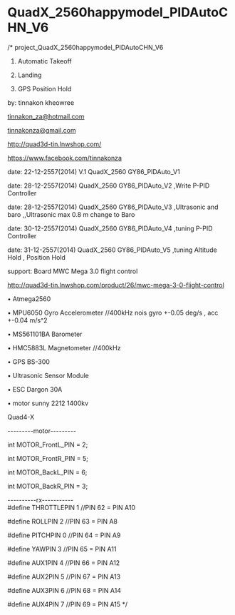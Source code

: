 # QuadX_2560happymodel_PIDAutoCHN_V6
/*
project_QuadX_2560happymodel_PIDAutoCHN_V6

1. Automatic  Takeoff 

2. Landing

3. GPS Position Hold

by: tinnakon kheowree  

tinnakon_za@hotmail.com

tinnakonza@gmail.com

http://quad3d-tin.lnwshop.com/

https://www.facebook.com/tinnakonza

date: 22-12-2557(2014)  V.1 QuadX_2560 GY86_PIDAuto_V1

date: 28-12-2557(2014)      QuadX_2560 GY86_PIDAuto_V2   ,Write P-PID Controller

date: 28-12-2557(2014)      QuadX_2560 GY86_PIDAuto_V3   ,Ultrasonic and baro ,,Ultrasonic max 0.8 m change to Baro

date: 30-12-2557(2014)      QuadX_2560 GY86_PIDAuto_V4   ,tuning P-PID Controller

date: 31-12-2557(2014)      QuadX_2560 GY86_PIDAuto_V5   ,tuning Altitude Hold , Position Hold

support:  Board MWC Mega 3.0 flight control

http://quad3d-tin.lnwshop.com/product/26/mwc-mega-3-0-flight-control

• Atmega2560

• MPU6050 Gyro Accelerometer //400kHz nois gyro +-0.05 deg/s , acc +-0.04 m/s^2

• MS561101BA Barometer

• HMC5883L Magnetometer //400kHz

• GPS BS-300

• Ultrasonic Sensor Module

• ESC Dargon 30A

• motor sunny 2212 1400kv 

Quad4-X

---------motor---------

int MOTOR_FrontL_PIN = 2;

int MOTOR_FrontR_PIN = 5;

int MOTOR_BackL_PIN = 6;

int MOTOR_BackR_PIN = 3;

----------rx-----------           
#define THROTTLEPIN                1  //PIN 62 =  PIN A10

#define ROLLPIN                    2  //PIN 63 =  PIN A8

#define PITCHPIN                   0  //PIN 64 =  PIN A9

#define YAWPIN                     3  //PIN 65 =  PIN A11

#define AUX1PIN                    4  //PIN 66 =  PIN A12

#define AUX2PIN                    5  //PIN 67 =  PIN A13

#define AUX3PIN                    6  //PIN 68 =  PIN A14

#define AUX4PIN                    7  //PIN 69 =  PIN A15
*/
